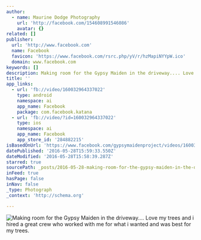 ```yaml
---
author:
  - name: Maurine Dodge Photography
    url: 'http://facebook.com/154608991546086'
    avatar: {}
related: []
publisher:
  url: 'http://www.facebook.com'
  name: Facebook
  favicon: 'https://www.facebook.com/rsrc.php/yV/r/hzMapiNYYpW.ico'
  domain: www.facebook.com
keywords: []
description: Making room for the Gypsy Maiden in the driveway.... Love my trees and i hired a great crew who worked with me for what i wanted and was best for my trees.
title: ''
app_links:
  - url: 'fb://video/160032964337022'
    type: android
    namespace: ai
    app_name: Facebook
    package: com.facebook.katana
  - url: 'fb://video/?id=160032964337022'
    type: ios
    namespace: ai
    app_name: Facebook
    app_store_id: '284882215'
isBasedOnUrl: 'https://www.facebook.com/gypsymaidenproject/videos/160032964337022/'
datePublished: '2016-05-28T15:59:33.550Z'
dateModified: '2016-05-28T15:58:39.287Z'
starred: true
sourcePath: _posts/2016-05-28-making-room-for-the-gypsy-maiden-in-the-driveway-love-my.md
inFeed: true
hasPage: false
inNav: false
_type: Photograph
_context: 'http://schema.org'

---
```

![Making room for the Gypsy Maiden in the driveway.... Love my trees and i hired a great crew who worked with me for what i wanted and was best for my trees.](https://scontent.xx.fbcdn.net/v/t15.0-10/p228x119/11838261_160036187670033_759621746_n.jpg?oh=a1c97b78e21a83f2ac3c745520c25633&oe=57E18FEE)